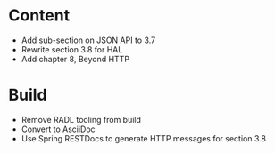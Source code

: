 # Content

- Add sub-section on JSON API to 3.7
- Rewrite section 3.8 for HAL
- Add chapter 8, Beyond HTTP

# Build

- Remove RADL tooling from build
- Convert to AsciiDoc
- Use Spring RESTDocs to generate HTTP messages for section 3.8
